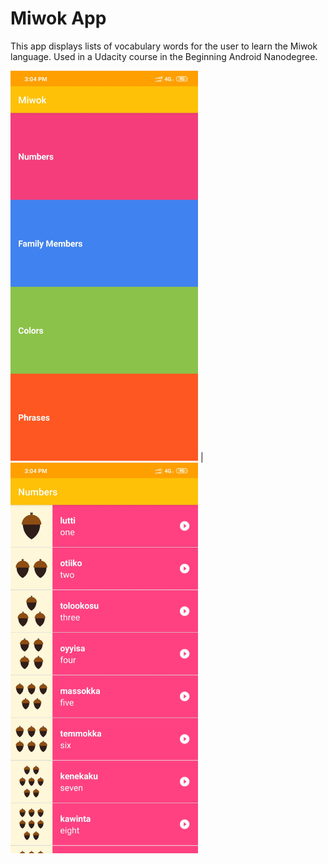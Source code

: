 Miwok App
===================================

This app displays lists of vocabulary words for the user to learn the Miwok language.
Used in a Udacity course in the Beginning Android Nanodegree.

<img src="Miwok_1.jpg" width="300"> | <img src="Miwok_2.jpg" width="300">
